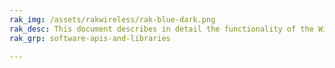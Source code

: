 ```yaml
---
rak_img: /assets/rakwireless/rak-blue-dark.png
rak_desc: This document describes in detail the functionality of the WisGateOS. The interface builds on top of OpenWRT and all gateway products of the RAK72xx line share it.
rak_grp: software-apis-and-libraries

---
```


<rk-redirect to="/Product-Categories/Software-APIs-and-Libraries/WisGateOS/Overview/" />